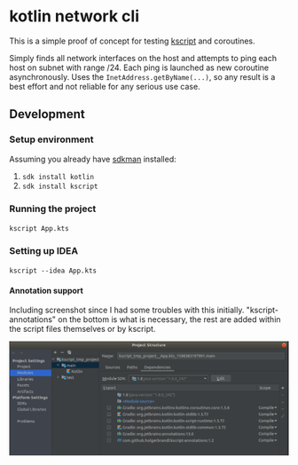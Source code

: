 # kotlin network cli
This is a simple proof of concept for testing [kscript](https://github.com/holgerbrandl/kscript) and coroutines. 

Simply finds all network interfaces on the host and attempts to ping each host on subnet with range /24. 
Each ping is launched as new coroutine asynchronously. Uses the `InetAddress.getByName(...)`, so any result is a best
effort and not reliable for any serious use case.

## Development
### Setup environment
Assuming you already have [sdkman](https://sdkman.io/) installed:

1. `sdk install kotlin`
1. `sdk install kscript`

### Running the project
`kscript App.kts` 

### Setting up IDEA
`kscript --idea App.kts`

#### Annotation support
Including screenshot since I had some troubles with this initially. 
"kscript-annotations" on the bottom is what is necessary, the rest are added within the script files themselves or by kscript.

![idea project setup](/screenshots/idea_project_structure_annotation_setup.png)
